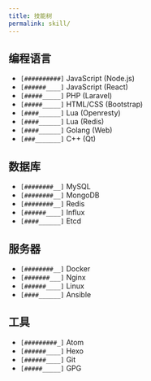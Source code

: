 ```yaml
---
title: 技能树
permalink: skill/
---
```


## 编程语言

- `[##########]` JavaScript (Node.js)
- `[######____]` JavaScript (React)
- `[#####_____]` PHP (Laravel)
- `[#####_____]` HTML/CSS (Bootstrap)
- `[####______]` Lua (Openresty)
- `[####______]` Lua (Redis)
- `[####______]` Golang (Web)
- `[###_______]` C++ (Qt)

## 数据库

- `[########__]` MySQL
- `[########__]` MongoDB
- `[########__]` Redis
- `[######____]` Influx
- `[####______]` Etcd

## 服务器

- `[########__]` Docker
- `[#######___]` Nginx
- `[######____]` Linux
- `[####______]` Ansible

## 工具

- `[#########_]` Atom
- `[######____]` Hexo
- `[######____]` Git
- `[#####_____]` GPG
